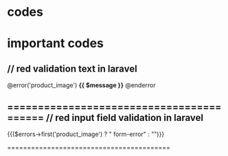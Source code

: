 # codes
important codes
==================================
// red validation text in laravel
---------------------------------

@error('product_image')
  <span class="invalid-feedback text-danger">
        <strong>{{ $message }}</strong>
  </span>
  @enderror
  
  =========================================
  // red input field validation in laravel
  -----------------------------------------
  
  {{($errors->first('product_image') ? " form-error" : "")}}
  
 =========================================
